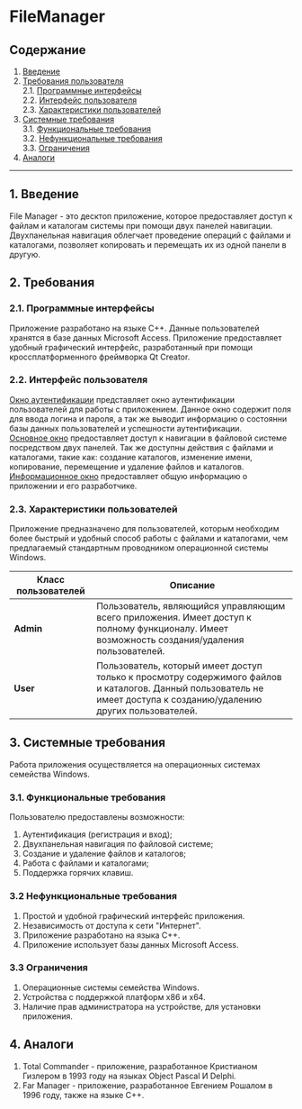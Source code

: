 # FileManager

## Содержание
1. [Введение](#1)
1. [Требования пользователя](#2)  
    2.1. [Программные интерфейсы](#2.1)  
    2.2. [Интерфейс пользователя](#2.2)  
    2.3. [Характеристики пользователей](#2.3)
1. [Системные требования](#3)  
    3.1. [Функциональные требования](#3.1)  
    3.2. [Нефункциональные требования](#3.2)     
    3.3. [Ограничения](#3.3)  
 1. [Аналоги](#4)
--- 
## 1. Введение <a name="1"></a>
File Manager - это десктоп приложение, которое предоставляет доступ к файлам и каталогам системы при помощи двух панелей навигации.
Двухпанельная навигация облегчает проведение операций с файлами и каталогами, позволяет копировать и перемещать их из одной панели в другую.  

## 2. Требования <a name="2"></a>
### 2.1. Программные интерфейсы <a name="2.1"></a>
Приложение разработано на языке C++.
Данные пользователей хранятся в базе данных Microsoft Access.
Приложение предоставляет удобный графический интерфейс, разработанный при помощи кроссплатформенного фреймворка Qt Creator.

### 2.2. Интерфейс пользователя <a name="2.2"></a>
[Окно аутентификации](https://github.com/EvgeniyPhoenix/FileManager/tree/main/pics/login.png) представляет окно аутентификации пользователей для работы с приложением. Данное окно содержит поля для ввода логина и пароля, а так же выводит информацию о состоянни базы данных пользователей и успешности аутентификации.  
[Основное окно](https://github.com/EvgeniyPhoenix/FileManager/pics/main.png) предоставляет доступ к навигации в файловой системе посредством двух панелей. Так же доступны действия с файлами и каталогами, такие как: создание каталогов, изменение имени, копирование, перемещение и удаление файлов и каталогов.  
[Информационное окно](https://github.com/EvgeniyPhoenix/FileManager/pics/info.png) предоставляет общую информацию о приложении и его разработчике.

### 2.3. Характеристики пользователей <a name="2.3"></a>
Приложение предназначено для пользователей, которым необходим более быстрый и удобный способ работы с файлами и каталогами, чем предлагаемый стандартным проводником операционной системы Windows.

| Класс пользователей | Описание |
|---|---|
| **Admin** | Пользователь, являющийся управляющим всего приложения. Имеет доступ к полному функционалу. Имеет возможность создания/удаления пользователей. |
| **User** | Пользователь, который имеет доступ только к просмотру содержимого файлов и каталогов. Данный пользователь не имеет доступа к созданию/удалению других пользователей. |

## 3. Системные требования <a name="3"></a>
Работа приложения осуществляется на операционных системах семейства Windows.

### 3.1. Функциональные требования <a name="3.1"></a>
Пользователю предоставлены возможности:
1. Аутентификация (регистрация и вход);
1. Двухпанельная навигация по файловой системе;
1. Создание и удаление файлов и каталогов;
1. Работа с файлами и каталогами;
1. Поддержка горячих клавиш.

### 3.2 Нефункциональные требования <a name="3.2"></a>
1. Простой и удобной графический интерфейс приложения.
2. Независимость от доступа к сети "Интернет".
3. Приложение разработано на языка C++.
4. Приложение использует базы данных Microsoft Access.

### 3.3 Ограничения <a name="3.3"></a>
1. Операционные системы семейства Windows.
2. Устройства с поддержкой платформ х86 и x64.
3. Наличие прав администратора на устройстве, для установки приложения.

## 4. Аналоги <a name="4"></a>
1. Total Commander - приложение, разработанное Кристианом Гизлером в 1993 году на языках Object Pascal И Delphi.
2. Far Manager - приложение, разработанное Евгением Рошалом в 1996 году, также на языке C++.
